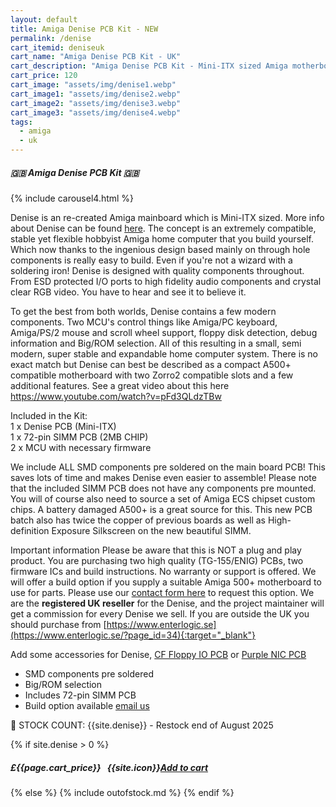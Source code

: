 ```yaml
---
layout: default
title: Amiga Denise PCB Kit - NEW
permalink: /denise
cart_itemid: deniseuk
cart_name: "Amiga Denise PCB Kit - UK"
cart_description: "Amiga Denise PCB Kit - Mini-ITX sized Amiga motherboard"
cart_price: 120
cart_image: "assets/img/denise1.webp"
cart_image1: "assets/img/denise2.webp"
cart_image2: "assets/img/denise3.webp"
cart_image3: "assets/img/denise4.webp"
tags: 
  - amiga
  - uk
---
```


##### 🇬🇧 Amiga Denise PCB Kit 🇬🇧

{% include carousel4.html %}
<br>

Denise is an re-created Amiga mainboard which is Mini-ITX sized. More info about Denise can be found <a href="https://www.enterlogic.se/?page_id=180" target="_blank">here</a>. The concept is an extremely compatible, stable yet flexible hobbyist Amiga home computer that you build yourself. Which now thanks to the ingenious design based mainly on through hole components is really easy to build. Even if you're not a wizard with a soldering iron! Denise is designed with quality components throughout. From ESD protected I/O ports to high fidelity audio components and crystal clear RGB video. You have to hear and see it to believe it.

To get the best from both worlds, Denise contains a few modern components. Two MCU's control things like Amiga/PC keyboard, Amiga/PS/2 mouse and scroll wheel support, floppy disk detection, debug information and Big/ROM selection. All of this resulting in a small, semi modern, super stable and expandable home computer system. There is no exact match but Denise can best be described as a compact A500+ compatible motherboard with two Zorro2 compatible slots and a few additional features. See a great video about this here <a href="https://www.youtube.com/watch?v=pFd3QLdzTBw" target="_blank">https://www.youtube.com/watch?v=pFd3QLdzTBw</a>

Included in the Kit:<br>
1 x Denise PCB (Mini-ITX)<br>
1 x 72-pin SIMM PCB (2MB CHIP)<br>
2 x MCU with necessary firmware

We include ALL SMD components pre soldered on the main board PCB! This saves lots of time and makes Denise even easier to assemble! Please note that the included SIMM PCB does not have any components pre mounted. You will of course also need to source a set of Amiga ECS chipset custom chips. A battery damaged A500+ is a great source for this. This new PCB batch also has twice the copper of previous boards as well as High-definition Exposure Silkscreen on the new beautiful SIMM.

Important information
Please be aware that this is NOT a plug and play product. You are purchasing two high quality (TG-155/ENIG) PCBs, two firmware ICs and build instructions. No warranty or support is offered. We will offer a build option if you supply a suitable Amiga 500+ motherboard to use for parts. Please use our [contact form here](/contact) to request this option. We are the <b>registered UK reseller</b> for the Denise, and the project maintainer will get a commission for every Denise we sell. If you are outside the UK you should purchase from [https://www.enterlogic.se](https://www.enterlogic.se/?page_id=34){:target="_blank"}

Add some accessories for Denise, [CF Floppy IO PCB](/cffloppy) or [Purple NIC PCB](/nic)

* SMD components pre soldered
* Big/ROM selection
* Includes 72-pin SIMM PCB
* Build option available [email us](/contact)

&#128221; STOCK COUNT: {{site.denise}} - Restock end of August 2025

{% if site.denise > 0 %}
##### £{{page.cart_price}} &nbsp; {{site.icon}}[Add to cart](/cart#{{page.cart_itemid}})
{% else %}
{% include outofstock.md %}
{% endif %}